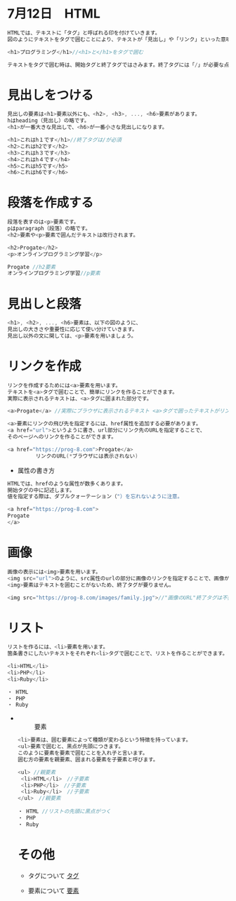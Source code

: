 # 7月12日　HTML

```go
HTMLでは、テキストに「タグ」と呼ばれる印を付けていきます。
図のようにテキストをタグで囲むことにより、テキストが「見出し」や「リンク」といった意味をもつことになります。
```
```go
<h1>プログラミング</h1>//<h1>と</h1>をタグで囲む
```
```go
テキストをタグで囲む時は、開始タグと終了タグではさみます。終了タグには「/」が必要な点に注意。
```

# 見出しをつける
```go
見出しの要素は<h1>要素以外にも、<h2>, <h3>, ..., <h6>要素があります。
hはheading（見出し）の略です。
<h1>が一番大きな見出しで、<h6>が一番小さな見出しになります。
```

```go
<h1>これはh１です</h1>//終了タグは/が必須
<h2>これはh2です</h2>
<h3>これはh３です</h3>
<h4>これはh４です</h4>
<h5>これはh5です</h5>
<h6>これはh6です</h6>
```

# 段落を作成する 
```go
段落を表すのは<p>要素です。 
pはparagraph（段落）の略です。
<h2>要素や<p>要素で囲んだテキストは改行されます。
```

```go
<h2>Progate</h2>
<p>オンラインプログラミング学習</p>
```

```go
Progate //h2要素
オンラインプログラミング学習//p要素
```

# 見出しと段落
```go
<h1>, <h2>, ..., <h6>要素は、以下の図のように、
見出しの大きさや重要性に応じて使い分けていきます。
見出し以外の文に関しては、<p>要素を用いましょう。
```

# リンクを作成
```go
リンクを作成するためには<a>要素を用います。
テキストを<a>タグで囲むことで、簡単にリンクを作ることができます。
実際に表示されるテキストは、<a>タグに囲まれた部分です。
```

```go
<a>Progate</a> //実際にブラウザに表示されるテキスト <a>タグで囲ったテキストがリンクになるよ
```



```go
<a>要素にリンクの飛び先を指定するには、href属性を追加する必要があります。
<a href="url">というように書き、url部分にリンク先のURLを指定することで、
そのページへのリンクを作ることができます。
```

```go
<a href="https://prog-8.com">Progate</a>
         リンクのURL(*ブラウザには表示されない)
```

- 属性の書き方
```go
HTMLでは、hrefのような属性が数多くあります。
開始タグの中に記述します。
値を指定する際は、ダブルクォーテーション（"）を忘れないように注意。
```
```go
<a href="https://prog-8.com">
Progate
</a>
```

# 画像
```go
画像の表示には<img>要素を用います。
<img src="url">のように、src属性のurlの部分に画像のリンクを指定することで、画像が表示されます。
<img>要素はテキストを囲むことがないため、終了タグが要りません。
```
```go
<img src="https://prog-8.com/images/family.jpg">//"画像のURL"終了タグは不要
```

# リスト
```go
リストを作るには、<li>要素を用います。
箇条書きにしたいテキストをそれぞれ<li>タグで囲むことで、リストを作ることができます。
```
```go
<li>HTML</li>
<li>PHP</li>
<li>Ruby</li>

・ HTML
・ PHP
・ Ruby
```

- <ul>　要素
```go
<li>要素は、囲む要素によって種類が変わるという特徴を持っています。
<ul>要素で囲むと、黒点が先頭につきます。
このように要素を要素で囲むことを入れ子と言います。
囲む方の要素を親要素、囲まれる要素を子要素と呼びます。
```
```go
<ul> //親要素
 <li>HTML</li>　//子要素
 <li>PHP</li>　//子要素
 <li>Ruby</li>　//子要素
</ul>　//親要素
         
・ HTML //リストの先頭に黒点がつく
・ PHP
・ Ruby
```
         
# その他
- タグについて
<a href="https://wa3.i-3-i.info/word1584.html">タグ</a><br>
         
- 要素について
<a href="https://developer.mozilla.org/ja/docs/Web/HTML/Element">要素</a><br>

